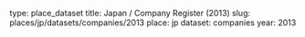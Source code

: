 type: place_dataset
title: Japan / Company Register (2013)
slug: places/jp/datasets/companies/2013
place: jp
dataset: companies
year: 2013
